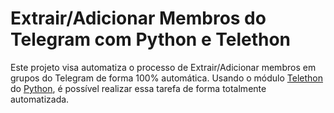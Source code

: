 # Extrair/Adicionar Membros do Telegram com Python e Telethon
Este projeto visa automatiza o processo de Extrair/Adicionar membros em grupos do Telegram de forma 100% automática. Usando o módulo [Telethon](https://github.com/LonamiWebs/Telethon) do [Python](https://www.python.org/), é possível realizar essa tarefa de forma totalmente automatizada.
